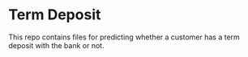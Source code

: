 # Term Deposit
This repo contains files for predicting whether a customer has a term deposit with the bank or not.
